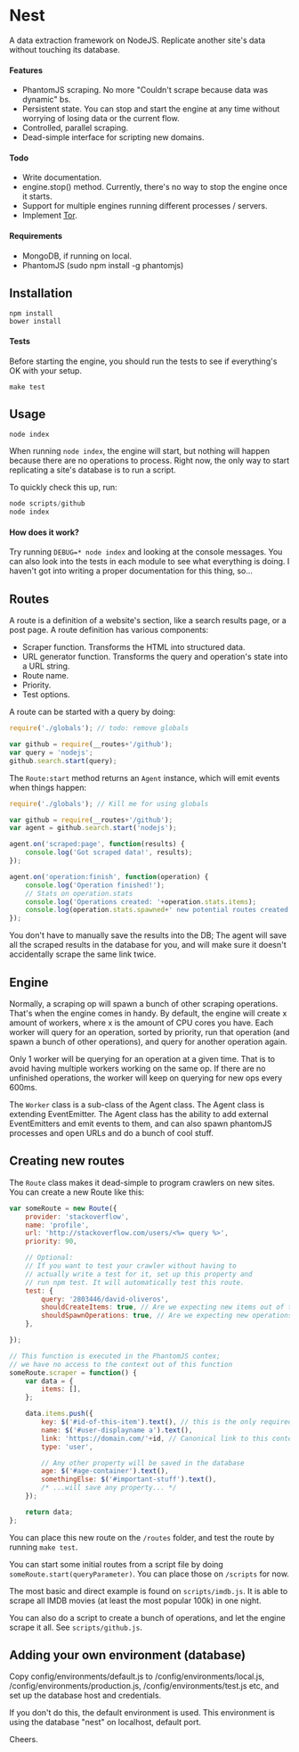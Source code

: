 Nest
==============

A data extraction framework on NodeJS. Replicate another site's data without touching its database.

#### Features
  * PhantomJS scraping. No more "Couldn't scrape because data was dynamic" bs.
  * Persistent state. You can stop and start the engine at any time without worrying of losing data or the current flow.
  * Controlled, parallel scraping.
  * Dead-simple interface for scripting new domains.

#### Todo
  * Write documentation.
  * engine.stop() method. Currently, there's no way to stop the engine once it starts.
  * Support for multiple engines running different processes / servers.
  * Implement [Tor](https://github.com/d-oliveros/node-tor-nightcrawler).

#### Requirements
  * MongoDB, if running on local.
  * PhantomJS (sudo npm install -g phantomjs)

## Installation

```
npm install
bower install
```

#### Tests

Before starting the engine, you should run the tests to see if everything's OK with your setup.

```
make test
```

## Usage

```
node index
```

When running `node index`, the engine will start, but nothing will happen because there are no operations to process. Right now, the only way to start replicating a site's database is to run a script.

To quickly check this up, run:

```js
node scripts/github
node index
```

#### How does it work?

Try running `DEBUG=* node index` and looking at the console messages. You can also look into the tests in each module to see what everything is doing. I haven't got into writing a proper documentation for this thing, so...

## Routes

A route is a definition of a website's section, like a search results page, or a post page. A route definition has various components:

- Scraper function. Transforms the HTML into structured data.
- URL generator function. Transforms the query and operation's state into a URL string.
- Route name.
- Priority.
- Test options.

A route can be started with a query by doing:

```js
require('./globals'); // todo: remove globals

var github = require(__routes+'/github');
var query = 'nodejs';
github.search.start(query);
```

The `Route:start` method returns an `Agent` instance, which will emit events when things happen:

```js
require('./globals'); // Kill me for using globals

var github = require(__routes+'/github');
var agent = github.search.start('nodejs');

agent.on('scraped:page', function(results) {
	console.log('Got scraped data!', results);
});

agent.on('operation:finish', function(operation) {
	console.log('Operation finished!');
	// Stats on operation.stats
	console.log('Operations created: '+operation.stats.items);
	console.log(operation.stats.spawned+' new potential routes created!');
});
```

You don't have to manually save the results into the DB; The agent will save all the scraped results in the database for you, and will make sure it doesn't accidentally scrape the same link twice.

## Engine

Normally, a scraping op will spawn a bunch of other scraping operations. That's when the engine comes in handy. By default, the engine will create x amount of workers, where x is the amount of CPU cores you have. Each worker will query for an operation, sorted by priority, run that operation (and spawn a bunch of other operations), and query for another operation again.

Only 1 worker will be querying for an operation at a given time. That is to avoid having multiple workers working on the same op. If there are no unfinished operations, the worker will keep on querying for new ops every 600ms.

The `Worker` class is a sub-class of the Agent class. The Agent class is extending EventEmitter. The Agent class has the ability to add external EventEmitters and emit events to them, and can also spawn phantomJS processes and open URLs and do a bunch of cool stuff.

## Creating new routes

The `Route` class makes it dead-simple to program crawlers on new sites. You can create a new Route like this:

```js
var someRoute = new Route({
	provider: 'stackoverflow',
	name: 'profile',
	url: 'http://stackoverflow.com/users/<%= query %>',
	priority: 90,

	// Optional: 
	// If you want to test your crawler without having to 
	// actually write a test for it, set up this property and
	// run npm test. It will automatically test this route.
	test: {
		query: '2803446/david-oliveros',
		shouldCreateItems: true, // Are we expecting new items out of this route?
		shouldSpawnOperations: true, // Are we expecting new operations out of this route?
	},

});

// This function is executed in the PhantomJS contex;
// we have no access to the context out of this function
someRoute.scraper = function() {
	var data = {
		items: [],
	};

	data.items.push({
		key: $('#id-of-this-item').text(), // this is the only required property
		name: $('#user-displayname a').text(),
		link: 'https://domain.com/'+id, // Canonical link to this content
		type: 'user',

		// Any other property will be saved in the database
		age: $('#age-container').text(),
		somethingElse: $('#important-stuff').text(),
		/* ...will save any property... */
	});

	return data;
};
```

You can place this new route on the `/routes` folder, and test the route by running `make test`.

You can start some initial routes from a script file by doing `someRoute.start(queryParameter)`. You can place those on `/scripts` for now.

The most basic and direct example is found on `scripts/imdb.js`. It is able to scrape all IMDB movies (at least the most popular 100k) in one night.

You can also do a script to create a bunch of operations, and let the engine scrape it all. See `scripts/github.js`.

## Adding your own environment (database)

Copy config/environments/default.js to /config/environments/local.js, /config/environments/production.js, /config/environments/test.js etc, and set up the database host and credentials.

If you don't do this, the default environment is used. This environment is using the database "nest" on localhost, default port.

Cheers.
